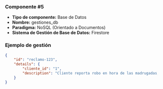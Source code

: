 ### Componente #5

* **Tipo de componente:** Base de Datos
* **Nombre:** gestiones_db
* **Paradigma:** NoSQL (Orientado a Documentos)
* **Sistema de Gestión de Base de Datos:** Firestore


### Ejemplo de gestión

```json
{
    "id": "reclamo-123",
    "details": {
        "cliente_id": "1",
        "description": "Cliente reporta robo en hora de las madrugadas, le realizan 10 compras"
    }
}
```